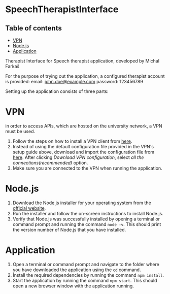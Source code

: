 # SpeechTherapistInterface
## Table of contents
* [VPN](#vpn)
* [Node.js](#nodejs)
* [Application](#application)

Therapist Interface for Speech therapist application, developed by Michal Farkaš

For the purpose of trying out the application, a configured therapist account is provided:
email: john.doe@example.com
password: 123456789

Setting up the application consists of three parts:

# VPN
in order to access APIs, which are hosted on the university network, a VPN must be used.
1. Follow the steps on how to install a VPN client from [here](https://it.muni.cz/en/services/vpn).
2. Instead of using the default configuration file provided in the VPN's setup guide above, download and import the configuration file from [here](https://www.fi.muni.cz/tech/unix/vpn.html.en). After clicking _Download VPN configuration_, select _all the connections(recommended)_ option.
3. Make sure you are connected to the VPN when running the application.

# Node.js
1. Download the Node.js installer for your operating system from the [official website](https://nodejs.org/en/download/).
2. Run the installer and follow the on-screen instructions to install Node.js.
3. Verify that Node.js was successfully installed by opening a terminal or command prompt and running the command `node -v`. This should print the version number of Node.js that you have installed.

# Application
1. Open a terminal or command prompt and navigate to the folder where you have downloaded the application using the `cd` command.
2. Install the required dependencies by running the command `npm install`.
3. Start the application by running the command `npm start`. This should open a new browser window with the application running.
